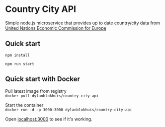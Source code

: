 # Country City API

Simple node.js microservice that provides up to date country/city data from [United Nations Economic Commission for Europe](https://unece.org)

## Quick start

```npm install```

```npm run start```

## Quick start with Docker

Pull latest image from registry <br />
```docker pull dylanblokhuis/country-city-api```

Start the container <br />
```docker run -d -p 3000:3000 dylanblokhuis/country-city-api```

Open [localhost:3000](http://localhost:3000) to see if it's working.